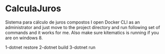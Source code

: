 # CalculaJuros
Sistema para cálculo de juros compostos
I open Docker CLI as an administrator and just move to the project directory and run following set of commands and it works for me. Also make sure kitematics is running if you are on windows 8.

1-dotnet restore
2-dotnet build
3-dotnet run

<meta http-equiv="Content-Security-Policy" content="upgrade-insecure-requests" />